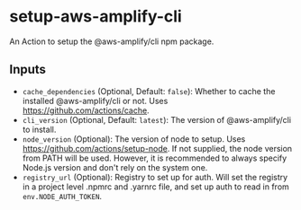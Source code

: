 # setup-aws-amplify-cli

An Action to setup the @aws-amplify/cli npm package.

## Inputs

- `cache_dependencies` (Optional, Default: `false`): Whether to cache the installed @aws-amplify/cli or not. Uses <https://github.com/actions/cache>.
- `cli_version` (Optional, Default: `latest`): The version of @aws-amplify/cli to install.
- `node_version` (Optional): The version of node to setup. Uses <https://github.com/actions/setup-node>. If not supplied, the node version from PATH will be used. However, it is recommended to always specify Node.js version and don't rely on the system one.
- `registry_url` (Optional): Registry to set up for auth. Will set the registry in a project level .npmrc and .yarnrc file, and set up auth to read in from `env.NODE_AUTH_TOKEN`.
